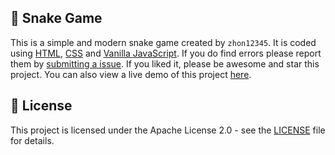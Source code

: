 ## 🐍 Snake Game
This is a simple and modern snake game created by `zhon12345`. It is coded using [HTML](https://www.w3.org/html/), [CSS](https://www.w3schools.com/css/) and [Vanilla JavaScript](https://www.javascript.com/). If you do find errors please report them by [submitting a issue](https://github.com/zhon12345/Snake-Game/issues/new). If you liked it, please be awesome and star this project. You can also view a live demo of this project [here](https://zhon12345-snake-game.netlify.app/).

## 📄 License
This project is licensed under the Apache License 2.0 - see the [LICENSE](LICENSE) file for details.
